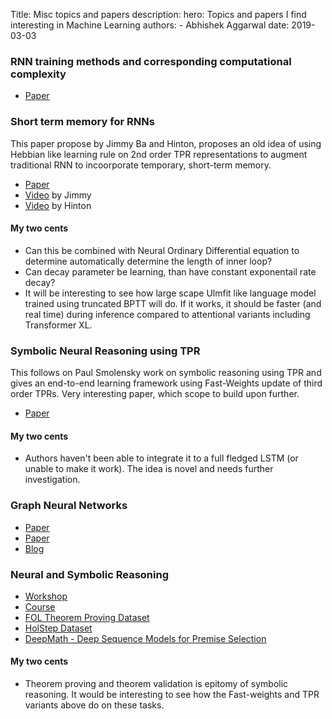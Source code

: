 Title: Misc topics and papers
description: 
hero: Topics and papers I find interesting in Machine Learning
authors:
    - Abhishek Aggarwal
date: 2019-03-03


### RNN training methods and corresponding computational complexity
- [Paper](https://web.stanford.edu/class/psych209a/ReadingsByDate/02_25/Williams%20Zipser95RecNets.pdf)

### Short term memory for RNNs
This paper propose by Jimmy Ba and Hinton, proposes an old idea of using Hebbian like learning rule on 2nd order TPR representations to augment traditional RNN to incoorporate temporary, short-term memory.
 
 - [Paper](https://arxiv.org/abs/1610.06258)
 - [Video](https://www.youtube.com/watch?v=Hd20zGKAdoI) by Jimmy
 - [Video](https://www.youtube.com/watch?v=GLmptInTNSw) by Hinton
#### My two cents
- Can this be combined with Neural Ordinary Differential equation to determine automatically determine the length of inner loop?
- Can decay parameter be learning, than have constant exponentail rate decay?
- It will be interesting to see how large scape Ulmfit like language model trained using truncated BPTT will do. If it works, it should be faster (and real time) during inference compared to attentional variants including Transformer XL.

### Symbolic Neural Reasoning using TPR
This follows on Paul Smolensky work on symbolic reasoning using TPR and gives an end-to-end learning framework using Fast-Weights update of third order TPRs. Very interesting paper, which scope to build upon further.

- [Paper](https://papers.nips.cc/paper/8203-learning-to-reason-with-third-order-tensor-products.pdf)

#### My two cents
- Authors haven't been able to integrate it to a full fledged LSTM (or unable to make it work). The idea is novel and needs further investigation.


### Graph Neural Networks
- [Paper](https://arxiv.org/pdf/1806.01261.pdf)
- [Paper](https://arxiv.org/pdf/1810.00826v1.pdf)
- [Blog](https://medium.com/intuitionmachine/intuitive-relational-reasoning-for-deep-learning-3ae164f9f5cd)

### Neural and Symbolic Reasoning
- [Workshop](http://neural-symbolic.org/)
- [Course](http://tiarkrompf.github.io/cs590/2018/)
- [FOL Theorem Proving Dataset](https://archive.ics.uci.edu/ml/datasets/First-order+theorem+proving)
- [HolStep Dataset](https://arxiv.org/abs/1703.00426)
- [DeepMath - Deep Sequence Models for Premise Selection](https://arxiv.org/pdf/1606.04442)

#### My two cents
- Theorem proving and theorem validation is epitomy of symbolic reasoning. It would be interesting to see how the Fast-weights and TPR variants above do on these tasks.
